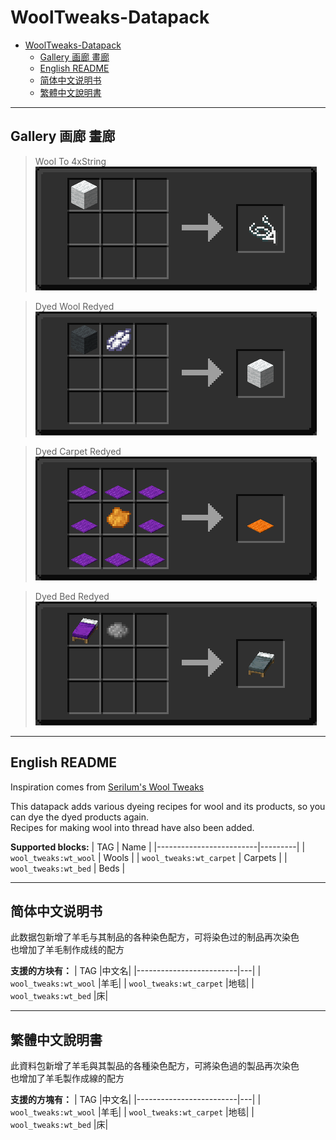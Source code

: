 # WoolTweaks-Datapack

- [WoolTweaks-Datapack](#wooltweaks-datapack)
  - [Gallery 画廊 畫廊](#gallery-画廊-畫廊)
  - [English README](#english-readme)
  - [简体中文说明书](#简体中文说明书)
  - [繁體中文說明書](#繁體中文說明書)

---

## Gallery 画廊 畫廊

> Wool To 4xString  
> ![](./img/0.png)  

> Dyed Wool Redyed  
> ![](./img/1.png)  

> Dyed Carpet Redyed  
> ![](./img/2.png)  

> Dyed Bed Redyed  
> ![](./img/3.png)  

---

## English README

Inspiration comes from [Serilum's Wool Tweaks](https://www.curseforge.com/minecraft/mc-mods/wool-tweaks "Wool Tweaks")  

This datapack adds various dyeing recipes for wool and its products, so you can dye the dyed products again.  
Recipes for making wool into thread have also been added.  

**Supported blocks:**
|           TAG           |  Name   |
|-------------------------|---------|
| `wool_tweaks:wt_wool`   | Wools   |
| `wool_tweaks:wt_carpet` | Carpets |
| `wool_tweaks:wt_bed`    | Beds    |

---

## 简体中文说明书

此数据包新增了羊毛与其制品的各种染色配方，可将染色过的制品再次染色  
也增加了羊毛制作成线的配方  

**支援的方块有：**
|           TAG           |中文名|
|-------------------------|---|
| `wool_tweaks:wt_wool`   |羊毛|
| `wool_tweaks:wt_carpet` |地毯|
| `wool_tweaks:wt_bed`    |床|

---

## 繁體中文說明書

此資料包新增了羊毛與其製品的各種染色配方，可將染色過的製品再次染色  
也增加了羊毛製作成線的配方  

**支援的方塊有：**
|           TAG           |中文名|
|-------------------------|---|
| `wool_tweaks:wt_wool`   |羊毛|
| `wool_tweaks:wt_carpet` |地毯|
| `wool_tweaks:wt_bed`    |床|
